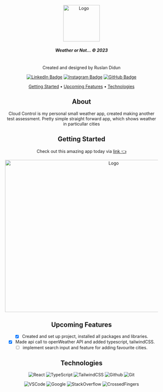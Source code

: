 <div align = "center">
</br>
</br>
      
 <a>[<img src="https://i.imgur.com/z1xu36H.png" alt="Logo" width="120" height="120">](https://cloud-control.netlify.app/)
 </a>
 
##### Weather or Not... © 2023 
</br>

<div id="description" align="center">
 Created and designed by Ruslan Didun

[![LinkedIn Badge](https://img.shields.io/badge/-RuslanDidun-blue?style=flat&logo=Linkedin&logoColor=black)](https://www.linkedin.com/in/ruslan-didun/)
[![Instagram Badge](https://img.shields.io/badge/-wanderlust_unlimited-skyblue?style=flat&logo=Instagram&logoColor=black)](https://www.instagram.com/wanderlust_unlimited_/)
[![GitHub Badge](https://img.shields.io/badge/-RuslanDidun-junglegreen?style=flat&logo=GitHub&logoColor=black)](https://github.com/RuslanDidun)

<p align="center">
  <a href="#getting-started">Getting Started</a> •
  <a href="#upcoming-features">Upcoming Features</a> •
  <a href="#technologies">Technologies</a> 
</p>

## About

Cloud Control is my personal small weather app, created making another test assessment. 
Pretty simple straight forward app, which shows weather in particullar cities

## Getting Started
 Check out this amazing app today via [link 👈](https://cloud-control.netlify.app/) 

<img src="https://i.imgur.com/0gbkVcK.png" alt="Logo" width="700" height="500">
</br>

## Upcoming Features

- [x] Created and set up project, installed all packages and libraries.
- [x] Made api call to openWeather API and added typescript, tailwindCSS.
- [ ] implement search input and feature for adding favourite cities.

## Technologies  
![React](https://img.shields.io/badge/-React-05122A?style=flat&logo=React)
![TypeScript](https://img.shields.io/badge/-TypeScript-05122A?style=flat&logo=TypeScript)
![TailwindCSS](https://img.shields.io/badge/-TailwindCSS-05122A?style=flat&logo=TailwindCSS)
![Github](https://img.shields.io/badge/-GitHub-05122A?style=flat&logo=github)
![Git](https://img.shields.io/badge/-Git-05122A?style=flat&logo=git)

![VSCode](https://img.shields.io/badge/-VS_Code-05122A?style=flat&logo=visualstudio)
![Google](https://img.shields.io/badge/-Google-05122A?style=flat&logo=Google)
![StackOverflow](https://img.shields.io/badge/-StackOverflow-05122A?style=flat&logo=StackOverflow)
![CrossedFingers](https://img.shields.io/badge/-CrossedFingers-05122A?style=flat&logo=CrossedFingers)

<div align=left>
